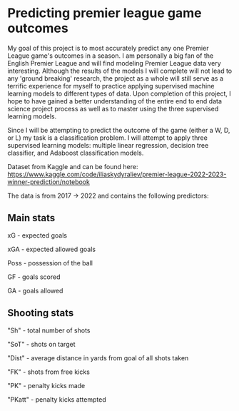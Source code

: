 # Predicting premier league game outcomes

My goal of this project is to most accurately predict any one Premier League game's outcomes in a season. I am personally a big fan of the English Premier League and will find modeling Premier League data very interesting. Although the results of the models I will complete will not lead to any 'ground breaking' research, the project as a whole will still serve as a terrific experience for myself to practice applying supervised machine learning models to different types of data. Upon completion of this project, I hope to have gained a better understanding of the entire end to end data science project process as well as to master using the three supervised learning models.

Since I will be attempting to predict the outcome of the game (either a W, D, or L) my task is a classification problem. I will attempt to apply three supervised learning models: multiple linear regression, decision tree classifier, and Adaboost classification models.

Dataset from Kaggle and can be found here: https://www.kaggle.com/code/iliaskydyraliev/premier-league-2022-2023-winner-prediction/notebook

The data is from 2017 -> 2022 and contains the following predictors:

## Main stats

xG - expected goals

xGA - expected allowed goals

Poss - possession of the ball

GF - goals scored

GA - goals allowed

## Shooting stats

"Sh" - total number of shots

"SoT" - shots on target

"Dist" - average distance in yards from goal of all shots taken

"FK" - shots from free kicks

"PK" - penalty kicks made

"PKatt" - penalty kicks attempted

